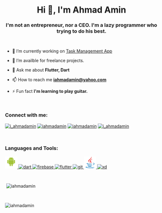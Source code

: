 <h1 align="center">Hi 👋, I'm Ahmad Amin</h1>
<h3 align="center">I'm not an entrepreneur, nor a CEO. I'm a lazy programmer who trying to do his best.</h3>
<br />

- 🔭 I’m currently working on [Task Management App](https://github.com/iahmadamin/task_management)

- 🌱 I’m availble for freelance projects.

- 💬 Ask me about **Flutter, Dart**

- 📫 How to reach me **iahmadamin@yahoo.com**

- ⚡ Fun fact **I'm learning to play guitar.**
<br />

<h3 align="left">Connect with me:</h3>
<p align="left">
<a href="https://twitter.com/i_ahmadamin" target="blank"><img align="center" src="https://cdn.jsdelivr.net/npm/simple-icons@3.0.1/icons/twitter.svg" alt="i_ahmadamin" height="30" width="40" /></a>
<a href="https://linkedin.com/in/iahmadamin" target="blank"><img align="center" src="https://cdn.jsdelivr.net/npm/simple-icons@3.0.1/icons/linkedin.svg" alt="iahmadamin" height="30" width="40" /></a>
<a href="https://fb.com/iahmadamin" target="blank"><img align="center" src="https://cdn.jsdelivr.net/npm/simple-icons@3.0.1/icons/facebook.svg" alt="iahmadamin" height="30" width="40" /></a>
<a href="https://instagram.com/i_ahmadamin" target="blank"><img align="center" src="https://cdn.jsdelivr.net/npm/simple-icons@3.0.1/icons/instagram.svg" alt="i_ahmadamin" height="30" width="40" /></a>
</p>
<br />

<h3 align="left">Languages and Tools:</h3>
<p align="left"> <a href="https://developer.android.com" target="_blank"> <img src="https://raw.githubusercontent.com/devicons/devicon/master/icons/android/android-original-wordmark.svg" alt="android" width="40" height="40"/> </a> <a href="https://dart.dev" target="_blank"> <img src="https://www.vectorlogo.zone/logos/dartlang/dartlang-icon.svg" alt="dart" width="40" height="40"/> </a> <a href="https://firebase.google.com/" target="_blank"> <img src="https://www.vectorlogo.zone/logos/firebase/firebase-icon.svg" alt="firebase" width="40" height="40"/> </a> <a href="https://flutter.dev" target="_blank"> <img src="https://www.vectorlogo.zone/logos/flutterio/flutterio-icon.svg" alt="flutter" width="40" height="40"/> </a> <a href="https://git-scm.com/" target="_blank"> <img src="https://www.vectorlogo.zone/logos/git-scm/git-scm-icon.svg" alt="git" width="40" height="40"/> </a> <a href="https://www.java.com" target="_blank"> <img src="https://raw.githubusercontent.com/devicons/devicon/master/icons/java/java-original.svg" alt="java" width="40" height="40"/> </a> <a href="https://www.adobe.com/products/xd.html" target="_blank"> <img src="https://cdn.worldvectorlogo.com/logos/adobe-xd.svg" alt="xd" width="40" height="40"/> </a> </p>
<br />


<p>&nbsp;<img align="center" src="https://github-readme-stats.vercel.app/api?username=iahmadamin&show_icons=true&locale=en" alt="iahmadamin" /></p>
<br />

<p><img align="center" src="https://github-readme-streak-stats.herokuapp.com/?user=iahmadamin&" alt="iahmadamin" /></p>
